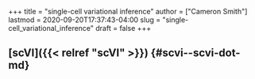 +++
title = "single-cell variational inference"
author = ["Cameron Smith"]
lastmod = 2020-09-20T17:37:43-04:00
slug = "single-cell_variational_inference"
draft = false
+++

## [scVI]({{< relref "scVI" >}}) {#scvi--scvi-dot-md}
